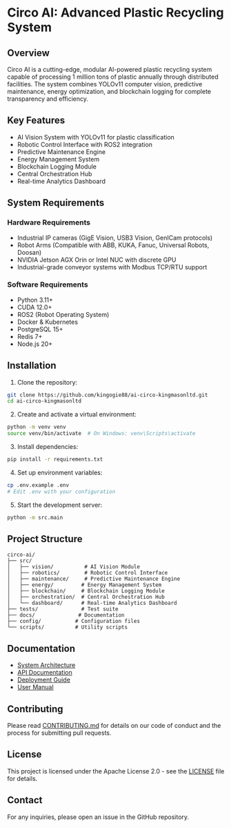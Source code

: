 # Circo AI: Advanced Plastic Recycling System

## Overview
Circo AI is a cutting-edge, modular AI-powered plastic recycling system capable of processing 1 million tons of plastic annually through distributed facilities. The system combines YOLOv11 computer vision, predictive maintenance, energy optimization, and blockchain logging for complete transparency and efficiency.

## Key Features
- AI Vision System with YOLOv11 for plastic classification
- Robotic Control Interface with ROS2 integration
- Predictive Maintenance Engine
- Energy Management System
- Blockchain Logging Module
- Central Orchestration Hub
- Real-time Analytics Dashboard

## System Requirements

### Hardware Requirements
- Industrial IP cameras (GigE Vision, USB3 Vision, GenICam protocols)
- Robot Arms (Compatible with ABB, KUKA, Fanuc, Universal Robots, Doosan)
- NVIDIA Jetson AGX Orin or Intel NUC with discrete GPU
- Industrial-grade conveyor systems with Modbus TCP/RTU support

### Software Requirements
- Python 3.11+
- CUDA 12.0+
- ROS2 (Robot Operating System)
- Docker & Kubernetes
- PostgreSQL 15+
- Redis 7+
- Node.js 20+

## Installation

1. Clone the repository:
```bash
git clone https://github.com/kingogie88/ai-circo-kingmasonltd.git
cd ai-circo-kingmasonltd
```

2. Create and activate a virtual environment:
```bash
python -m venv venv
source venv/bin/activate  # On Windows: venv\Scripts\activate
```

3. Install dependencies:
```bash
pip install -r requirements.txt
```

4. Set up environment variables:
```bash
cp .env.example .env
# Edit .env with your configuration
```

5. Start the development server:
```bash
python -m src.main
```

## Project Structure
```
circo-ai/
├── src/
│   ├── vision/          # AI Vision Module
│   ├── robotics/        # Robotic Control Interface
│   ├── maintenance/     # Predictive Maintenance Engine
│   ├── energy/         # Energy Management System
│   ├── blockchain/     # Blockchain Logging Module
│   ├── orchestration/  # Central Orchestration Hub
│   └── dashboard/      # Real-time Analytics Dashboard
├── tests/              # Test suite
├── docs/              # Documentation
├── config/           # Configuration files
└── scripts/          # Utility scripts
```

## Documentation
- [System Architecture](docs/architecture.md)
- [API Documentation](docs/api.md)
- [Deployment Guide](docs/deployment.md)
- [User Manual](docs/user-manual.md)

## Contributing
Please read [CONTRIBUTING.md](CONTRIBUTING.md) for details on our code of conduct and the process for submitting pull requests.

## License
This project is licensed under the Apache License 2.0 - see the [LICENSE](LICENSE) file for details.

## Contact
For any inquiries, please open an issue in the GitHub repository.
